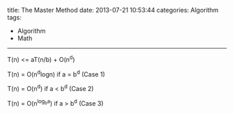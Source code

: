 title: The Master Method
date: 2013-07-21 10:53:44
categories: Algorithm
tags: 
- Algorithm
- Math
---

T(n) <= aT(n/b) + O(n<sup>d</sup>)

T(n) = O(n<sup>d</sup>logn) if a = b<sup>d</sup> (Case 1)

T(n) = O(n<sup>d</sup>) if a < b<sup>d</sup> (Case 2)

T(n) = O(n<sup>log<sub>b</sub>a</sup>) if a > b<sup>d</sup> (Case 3)
